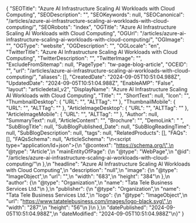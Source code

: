 {
  "SEOTitle": "Azure AI Infrastructure Scaling AI Workloads with Cloud Computing",
  "SEODescription": "",
  "SEOKeywords": null,
  "SEOCanonical": "/articles/azure-ai-infrastructure-scaling-ai-workloads-with-cloud-computing/",
  "SEORobots": "index",
  "OGTitle": "Azure AI Infrastructure Scaling AI Workloads with Cloud Computing",
  "OGUrl": "/articles/azure-ai-infrastructure-scaling-ai-workloads-with-cloud-computing/",
  "OGImage": "",
  "OGType": "website",
  "OGDescription": "",
  "OGLocale": "en",
  "TwitterTitle": "Azure AI Infrastructure Scaling AI Workloads with Cloud Computing",
  "TwitterDescription": "",
  "TwitterImage": "",
  "ExcludeFromSitemap": null,
  "PageType": "tw-page-blog-article",
  "OCEID": "",
  "url": "/articles/azure-ai-infrastructure-scaling-ai-workloads-with-cloud-computing/",
  "aliases": [],
  "CreatedDate": "2024-09-05T10:51:04.988Z",
  "UpdatedDate": "2024-09-05T10:51:04.988Z",
  "EnableAMP": "False",
  "layout": "articledetail_v2",
  "DisplayName": "Azure AI Infrastructure Scaling AI Workloads with Cloud Computing",
  "Title": "",
  "ShortText": null,
  "Icon": "",
  "ThumbnailDesktop": {
    "URL": "",
    "ALTTag": ""
  },
  "ThumbnailMobile": {
    "URL": "",
    "ALTTag": ""
  },
  "ArticleImageDesktop": {
    "URL": "",
    "ALTTag": ""
  },
  "ArticleImageMobile": {
    "URL": "",
    "ALTTag": ""
  },
  "Author": null,
  "SummaryText": null,
  "ArticleContent": "",
  "Brochure": "",
  "DemoLink": " ",
  "SubBlogTitle": null,
  "SubBlogPublished_Date": null,
  "SubBlogReadingTime": null,
  "SubBlogDescription": null,
  "tags": null,
  "RelatedProducts": [],
  "FAQs": [],
  "FAQsSchema": null,
  "ArticleSchema": "\n<script type=\"application/ld+json\">{\n  \"@context\": \"https://schema.org/\",\n  \"@type\": \"Article\",\n  \"mainEntityOfPage\": {\n    \"@type\": \"WebPage\",\n    \"@id\": \"/articles/azure-ai-infrastructure-scaling-ai-workloads-with-cloud-computing/\"\n  },\n  \"headline\": \"Azure AI Infrastructure Scaling AI Workloads with Cloud Computing\",\n  \"description\": \"null\",\n  \"image\": {\n    \"@type\": \"ImageObject\",\n    \"url\": \"\",\n    \"width\": \"683\",\n    \"height\": \"384\"\n  },\n  \"author\": {\n    \"@type\": \"Organization\",\n    \"name\": \"Tata Tele Business Services Ltd.\"\n  },\n  \"publisher\": {\n    \"@type\": \"Organization\",\n    \"name\": \"Tata Tele Business Services Ltd.\",\n    \"logo\": {\n      \"@type\": \"ImageObject\",\n      \"url\": \"https://www.tatatelebusiness.com/images/logo-black.svg\",\n      \"width\": \"287\",\n      \"height\": \"56\"\n    }\n  },\n  \"datePublished\": \"2024-09-05T10:51:04.988Z\",\n  \"dateModified\": \"2024-09-05T10:51:04.988Z\"\n}</script>"
}